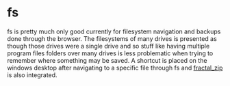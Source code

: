# fs
fs is pretty much only good currently for filesystem navigation and backups done through the browser. The filesystems of many 
drives is presented as though those drives were a single drive and so stuff like having multiple program files folders over many 
drives is less problematic when trying to remember where something may be saved. A shortcut is placed on the windows desktop after
navigating to a specific file through fs and <a href="https://github.com/flaurora-sonora/fractal_zip">fractal_zip</a> is also 
integrated.

